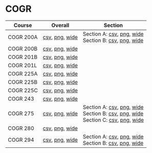 # COGR

| Course | Overall | Section |
| ------ | ------- | ------- |
| COGR 200A | [csv](https://github.com/UCSD-Historical-Enrollment-Data/2024Fall/blob/main/overall/COGR%20200A.csv), [png](https://raw.githubusercontent.com/UCSD-Historical-Enrollment-Data/2024Fall/main/plot_overall/COGR%20200A.png), [wide](https://raw.githubusercontent.com/UCSD-Historical-Enrollment-Data/2024Fall/main/plot_overall_wide/COGR%20200A.png) | Section A: [csv](https://github.com/UCSD-Historical-Enrollment-Data/2024Fall/blob/main/section/COGR%20200A_A.csv), [png](https://raw.githubusercontent.com/UCSD-Historical-Enrollment-Data/2024Fall/main/plot_section/COGR%20200A_A.png), [wide](https://raw.githubusercontent.com/UCSD-Historical-Enrollment-Data/2024Fall/main/plot_section_wide/COGR%20200A_A.png)<br>Section B: [csv](https://github.com/UCSD-Historical-Enrollment-Data/2024Fall/blob/main/section/COGR%20200A_B.csv), [png](https://raw.githubusercontent.com/UCSD-Historical-Enrollment-Data/2024Fall/main/plot_section/COGR%20200A_B.png), [wide](https://raw.githubusercontent.com/UCSD-Historical-Enrollment-Data/2024Fall/main/plot_section_wide/COGR%20200A_B.png) |
| COGR 200B | [csv](https://github.com/UCSD-Historical-Enrollment-Data/2024Fall/blob/main/overall/COGR%20200B.csv), [png](https://raw.githubusercontent.com/UCSD-Historical-Enrollment-Data/2024Fall/main/plot_overall/COGR%20200B.png), [wide](https://raw.githubusercontent.com/UCSD-Historical-Enrollment-Data/2024Fall/main/plot_overall_wide/COGR%20200B.png) |  |
| COGR 201B | [csv](https://github.com/UCSD-Historical-Enrollment-Data/2024Fall/blob/main/overall/COGR%20201B.csv), [png](https://raw.githubusercontent.com/UCSD-Historical-Enrollment-Data/2024Fall/main/plot_overall/COGR%20201B.png), [wide](https://raw.githubusercontent.com/UCSD-Historical-Enrollment-Data/2024Fall/main/plot_overall_wide/COGR%20201B.png) |  |
| COGR 201L | [csv](https://github.com/UCSD-Historical-Enrollment-Data/2024Fall/blob/main/overall/COGR%20201L.csv), [png](https://raw.githubusercontent.com/UCSD-Historical-Enrollment-Data/2024Fall/main/plot_overall/COGR%20201L.png), [wide](https://raw.githubusercontent.com/UCSD-Historical-Enrollment-Data/2024Fall/main/plot_overall_wide/COGR%20201L.png) |  |
| COGR 225A | [csv](https://github.com/UCSD-Historical-Enrollment-Data/2024Fall/blob/main/overall/COGR%20225A.csv), [png](https://raw.githubusercontent.com/UCSD-Historical-Enrollment-Data/2024Fall/main/plot_overall/COGR%20225A.png), [wide](https://raw.githubusercontent.com/UCSD-Historical-Enrollment-Data/2024Fall/main/plot_overall_wide/COGR%20225A.png) |  |
| COGR 225B | [csv](https://github.com/UCSD-Historical-Enrollment-Data/2024Fall/blob/main/overall/COGR%20225B.csv), [png](https://raw.githubusercontent.com/UCSD-Historical-Enrollment-Data/2024Fall/main/plot_overall/COGR%20225B.png), [wide](https://raw.githubusercontent.com/UCSD-Historical-Enrollment-Data/2024Fall/main/plot_overall_wide/COGR%20225B.png) |  |
| COGR 225C | [csv](https://github.com/UCSD-Historical-Enrollment-Data/2024Fall/blob/main/overall/COGR%20225C.csv), [png](https://raw.githubusercontent.com/UCSD-Historical-Enrollment-Data/2024Fall/main/plot_overall/COGR%20225C.png), [wide](https://raw.githubusercontent.com/UCSD-Historical-Enrollment-Data/2024Fall/main/plot_overall_wide/COGR%20225C.png) |  |
| COGR 243 | [csv](https://github.com/UCSD-Historical-Enrollment-Data/2024Fall/blob/main/overall/COGR%20243.csv), [png](https://raw.githubusercontent.com/UCSD-Historical-Enrollment-Data/2024Fall/main/plot_overall/COGR%20243.png), [wide](https://raw.githubusercontent.com/UCSD-Historical-Enrollment-Data/2024Fall/main/plot_overall_wide/COGR%20243.png) |  |
| COGR 275 | [csv](https://github.com/UCSD-Historical-Enrollment-Data/2024Fall/blob/main/overall/COGR%20275.csv), [png](https://raw.githubusercontent.com/UCSD-Historical-Enrollment-Data/2024Fall/main/plot_overall/COGR%20275.png), [wide](https://raw.githubusercontent.com/UCSD-Historical-Enrollment-Data/2024Fall/main/plot_overall_wide/COGR%20275.png) | Section A: [csv](https://github.com/UCSD-Historical-Enrollment-Data/2024Fall/blob/main/section/COGR%20275_A.csv), [png](https://raw.githubusercontent.com/UCSD-Historical-Enrollment-Data/2024Fall/main/plot_section/COGR%20275_A.png), [wide](https://raw.githubusercontent.com/UCSD-Historical-Enrollment-Data/2024Fall/main/plot_section_wide/COGR%20275_A.png)<br>Section B: [csv](https://github.com/UCSD-Historical-Enrollment-Data/2024Fall/blob/main/section/COGR%20275_B.csv), [png](https://raw.githubusercontent.com/UCSD-Historical-Enrollment-Data/2024Fall/main/plot_section/COGR%20275_B.png), [wide](https://raw.githubusercontent.com/UCSD-Historical-Enrollment-Data/2024Fall/main/plot_section_wide/COGR%20275_B.png)<br>Section C: [csv](https://github.com/UCSD-Historical-Enrollment-Data/2024Fall/blob/main/section/COGR%20275_C.csv), [png](https://raw.githubusercontent.com/UCSD-Historical-Enrollment-Data/2024Fall/main/plot_section/COGR%20275_C.png), [wide](https://raw.githubusercontent.com/UCSD-Historical-Enrollment-Data/2024Fall/main/plot_section_wide/COGR%20275_C.png) |
| COGR 280 | [csv](https://github.com/UCSD-Historical-Enrollment-Data/2024Fall/blob/main/overall/COGR%20280.csv), [png](https://raw.githubusercontent.com/UCSD-Historical-Enrollment-Data/2024Fall/main/plot_overall/COGR%20280.png), [wide](https://raw.githubusercontent.com/UCSD-Historical-Enrollment-Data/2024Fall/main/plot_overall_wide/COGR%20280.png) |  |
| COGR 294 | [csv](https://github.com/UCSD-Historical-Enrollment-Data/2024Fall/blob/main/overall/COGR%20294.csv), [png](https://raw.githubusercontent.com/UCSD-Historical-Enrollment-Data/2024Fall/main/plot_overall/COGR%20294.png), [wide](https://raw.githubusercontent.com/UCSD-Historical-Enrollment-Data/2024Fall/main/plot_overall_wide/COGR%20294.png) | Section A: [csv](https://github.com/UCSD-Historical-Enrollment-Data/2024Fall/blob/main/section/COGR%20294_A.csv), [png](https://raw.githubusercontent.com/UCSD-Historical-Enrollment-Data/2024Fall/main/plot_section/COGR%20294_A.png), [wide](https://raw.githubusercontent.com/UCSD-Historical-Enrollment-Data/2024Fall/main/plot_section_wide/COGR%20294_A.png)<br>Section B: [csv](https://github.com/UCSD-Historical-Enrollment-Data/2024Fall/blob/main/section/COGR%20294_B.csv), [png](https://raw.githubusercontent.com/UCSD-Historical-Enrollment-Data/2024Fall/main/plot_section/COGR%20294_B.png), [wide](https://raw.githubusercontent.com/UCSD-Historical-Enrollment-Data/2024Fall/main/plot_section_wide/COGR%20294_B.png) |
